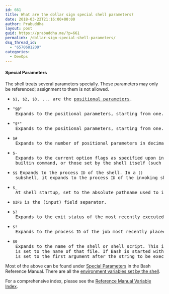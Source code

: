 ```yaml
---
id: 661
title: What are the dollar sign special shell parameters?
date: 2018-03-22T21:16:00+00:00
author: Prabuddha
layout: post
guid: https://prabuddha.me/?p=661
permalink: /dollar-sign-special-shell-parameters/
dsq_thread_id:
  - "6570681209"
categories:
  - DevOps
---
```

<h4 class="subsection">Special Parameters</h4>
The shell treats several parameters specially. These parameters may only be referenced; assignment to them is not allowed.
<div class="post-text">
<ul>
 	<li>
<pre><code>$1</code>, <code>$2</code>, <code>$3</code>, ... are the <a href="https://www.gnu.org/software/bash/manual/html_node/Positional-Parameters.html" rel="noreferrer">positional parameters</a>.</pre>
</li>
 	<li>
<pre><code>"$@"</code> Expands to the positional parameters, starting from one. When the expansion occurs within double quotes, each parameter expands to a separate word. That is, "$@" is equivalent to "$1" "$2" …. If the double-quoted expansion occurs within a word, the expansion of the first parameter is joined with the beginning part of the original word, and the expansion of the last parameter is joined with the last part of the original word. When there are no positional parameters, "$@" and $@ expand to nothing (i.e., they are removed).</pre>
</li>
 	<li>
<pre><code>"$*"</code> Expands to the positional parameters, starting from one. When the expansion is not within double quotes, each positional parameter expands to a separate word. In contexts where it is performed, those words are subject to further word splitting and pathname expansion. When the expansion occurs within double quotes, it expands to a single word with the value of each parameter separated by the first character of the IFS special variable. That is, "$*" is equivalent to "$1<var>c</var>$2<var>c</var>…", where <var>c</var> is the first character of the value of the IFS variable. If IFS is unset, the parameters are separated by spaces. If IFS is null, the parameters are joined without intervening separators.</pre>
</li>
 	<li>
<pre><code>$#</code> Expands to the number of positional parameters in decimal.</pre>
</li>
 	<li>
<pre><code>$-</code> Expands to the current option flags as specified upon invocation, by the <code>set</code> builtin command, or those set by the shell itself (such as the <samp>-i</samp> option).</pre>
</li>
 	<li>
<pre><code>$$</code> Expands to the process <small>ID</small> of the shell. In a <code>()</code> subshell, it expands to the process <small>ID</small> of the invoking shell, not the subshell.</pre>
</li>
 	<li>
<pre><code>$_</code> At shell startup, set to the absolute pathname used to invoke the shell or shell script being executed as passed in the environment or argument list. Subsequently, expands to the last argument to the previous command, after expansion. Also set to the full pathname used to invoke each command executed and placed in the environment exported to that command. When checking mail, this parameter holds the name of the mail file.</pre>
</li>
 	<li>
<pre><code>$IFS</code> is the (input) field separator.</pre>
</li>
 	<li>
<pre><code>$?</code> Expands to the exit status of the most recently executed foreground pipeline.</pre>
</li>
 	<li>
<pre><code>$!</code> Expands to the process <small>ID</small> of the job most recently placed into the background, whether executed as an asynchronous command or using the bg builtin.</pre>
</li>
 	<li>
<pre><code>$0</code> Expands to the name of the shell or shell script. This is set at shell initialization. If Bash is invoked with a file of commands (see <a href="https://www.gnu.org/software/bash/manual/html_node/Shell-Scripts.html#Shell-Scripts">Shell Scripts</a>), <code>$0</code> is set to the name of that file. If Bash is started with the <samp>-c</samp> option (see <a href="https://www.gnu.org/software/bash/manual/html_node/Invoking-Bash.html#Invoking-Bash">Invoking Bash</a>), then <code>$0</code> is set to the first argument after the string to be executed, if one is present. Otherwise, it is set to the filename used to invoke Bash, as given by argument zero.</pre>
</li>
</ul>
Most of the above can be found under <a href="https://www.gnu.org/software/bash/manual/html_node/Special-Parameters.html" rel="noreferrer">Special Parameters</a> in the Bash Reference Manual. There are all the <a href="https://www.gnu.org/software/bash/manual/html_node/Shell-Variables.html" rel="noreferrer">environment variables set by the shell</a>.

For a comprehensive index, please see the <a href="https://www.gnu.org/software/bash/manual/html_node/Variable-Index.html" rel="noreferrer">Reference Manual Variable Index</a>.

</div>